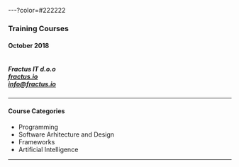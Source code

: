 ---?color=#222222

### Training Courses <br>
#### October 2018<br><br>
##### Fractus IT d.o.o<br>[fractus.io](https://fractus.io)<br>[info@fractus.io](mailto:info@fractus.io)<br>

---

#### Course Categories<br>
- Programming
- Software Arhitecture and Design 
- Frameworks 
- Artificial Intelligence
    
---
